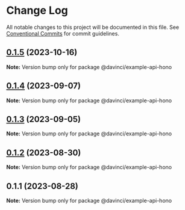 # Change Log

All notable changes to this project will be documented in this file.
See [Conventional Commits](https://conventionalcommits.org) for commit guidelines.

## [0.1.5](https://github.com/HPInc/davinci/compare/@davinci/example-api-hono@0.1.4...@davinci/example-api-hono@0.1.5) (2023-10-16)

**Note:** Version bump only for package @davinci/example-api-hono





## [0.1.4](https://github.com/HPInc/davinci/compare/@davinci/example-api-hono@0.1.3...@davinci/example-api-hono@0.1.4) (2023-09-07)

**Note:** Version bump only for package @davinci/example-api-hono





## [0.1.3](https://github.com/HPInc/davinci/compare/@davinci/example-api-hono@0.1.2...@davinci/example-api-hono@0.1.3) (2023-09-05)

**Note:** Version bump only for package @davinci/example-api-hono





## [0.1.2](https://github.com/HPInc/davinci/compare/@davinci/example-api-hono@0.1.1...@davinci/example-api-hono@0.1.2) (2023-08-30)

**Note:** Version bump only for package @davinci/example-api-hono





## 0.1.1 (2023-08-28)

**Note:** Version bump only for package @davinci/example-api-hono
